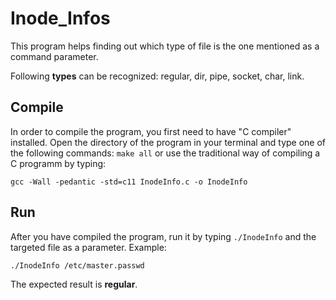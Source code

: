 # Inode_Infos

This program helps finding out which type of file is the one mentioned as a command parameter.

Following **types** can be recognized: regular, dir, pipe, socket, char, link.

## Compile
In order to compile the program, you first need to have "C compiler" installed.
Open the directory of the program in your terminal and type one of the following commands:  ```make all```
or use the traditional way of compiling a C programm by typing:
```
gcc -Wall -pedantic -std=c11 InodeInfo.c -o InodeInfo
```

## Run
After you have compiled the program, run it by typing ``` ./InodeInfo ``` and the targeted file as a parameter.
Example:

```
./InodeInfo /etc/master.passwd
```
The expected result is **regular**.
